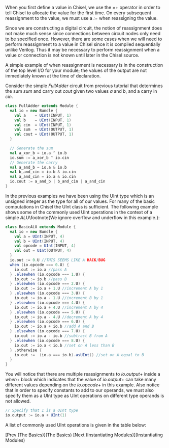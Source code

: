 When you first define a value in Chisel, we use the *=*+ operator in order to tell Chisel to allocate the value for the first time. On every subsequent reassignment to the value, we must use a *:=* when reassigning the value.

Since we are constructing a digital circuit, the notion of reassignment does not make much sense since connections between circuit nodes only need to be specified once. However, there are some cases when we will need to perform reassignment to a value in Chisel since it is compiled sequentially unlike Verilog. Thus it may be necessary to perform reassignment when a value or connection is not known until later in the Chisel source. 

A simple example of when reassignment is necessary is in the construction of the top level I/O for your module; the values of the output are not immediately known at the time of declaration.

Consider the simple *FullAdder* circuit from previous tutorial that determines the sum *sum* and carry out *cout* given two values *a* and *b*, and a carry in *cin*.

```scala
class FullAdder extends Module {
  val io = new Bundle {
    val a    = UInt(INPUT, 1)
    val b    = UInt(INPUT, 1)
    val cin  = UInt(INPUT, 1)
    val sum  = UInt(OUTPUT, 1)
    val cout = UInt(OUTPUT, 1)
  }

  // Generate the sum
  val a_xor_b = io.a ^ io.b
  io.sum := a_xor_b ^ io.cin
  // Generate the carry
  val a_and_b = io.a & io.b
  val b_and_cin = io.b & io.cin
  val a_and_cin = io.a & io.cin
  io.cout := a_and_b | b_and_cin | a_and_cin
}
```


In the previous examples we have been using the UInt type which is an unsigned integer as the type for all of our values. For many of the basic computations in Chisel the UInt class is sufficient. The following example shows some of the commonly used UInt operations in the context of a simple *ALU*\footnote{We ignore overflow and underflow in this example.}:

```scala
class BasicALU extends Module {
  val io = new Bundle {
    val a = UInt(INPUT, 4)
    val b = UInt(INPUT, 4)
    val opcode = UInt(INPUT, 4)
    val out = UInt(OUTPUT, 4)
  }
  io.out := 0.U //THIS SEEMS LIKE A HACK/BUG
  when (io.opcode === 0.U) {
    io.out := io.a //pass A
  } .elsewhen (io.opcode === 1.U) {
    io.out := io.b //pass B
  } .elsewhen (io.opcode === 2.U) {
    io.out := io.a + 1.U //increment A by 1
  } .elsewhen (io.opcode === 3.U) {
    io.out := io.a - 1.U //increment B by 1
  } .elsewhen (io.opcode === 4.U) {
    io.out := io.a + 4.U //increment A by 4
  } .elsewhen (io.opcode === 5.U) {
    io.out := io.a - 4.U //decrement A by 4
  } .elsewhen (io.opcode === 6.U) {
    io.out := io.a + io.b //add A and B
  } .elsewhen (io.opcode === 7.U) {
    io.out := io.a - io.b //subtract B from A
  } .elsewhen (io.opcode === 8.U) {
    io.out := io.a < io.b //set on A less than B
  } .otherwise { 
    io.out :=  (io.a === io.b).asUInt() //set on A equal to B
  }
}
```

You will notice that there are multiple reassignments to *io.output*+ inside a *when*+ block which indicates that the value of *io.output*+ can take many different values depending on the *io.opcode*+ in this example. Also notice that in order to specify constants to add to our operands, we must also specify them as a UInt type as UInt operations on different type operands is not allowed.

```scala
// Specify that 1 is a UInt type
io.output := io.a + UInt(1) 
```

A list of commonly used UInt operations is given in the table below:

[Prev (The Basics)](The Basics)  [Next (Instantiating Modules)](Instantiating Modules)